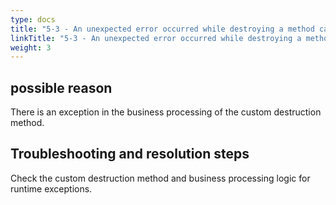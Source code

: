 ```yaml
---
type: docs
title: "5-3 - An unexpected error occurred while destroying a method call"
linkTitle: "5-3 - An unexpected error occurred while destroying a method call"
weight: 3
---
```


## possible reason

There is an exception in the business processing of the custom destruction method.

## Troubleshooting and resolution steps

Check the custom destruction method and business processing logic for runtime exceptions.

<p style="margin-top: 3rem;"> </p>